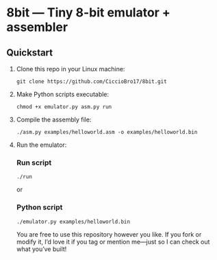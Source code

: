 # 8bit — Tiny 8-bit emulator + assembler

## Quickstart
1. Clone this repo in your Linux machine:

    ```git clone https://github.com/CiccioBro17/8bit.git```
2. Make Python scripts executable:

    ```chmod +x emulator.py asm.py run```
3. Compile the assembly file:

    ```./asm.py examples/helloworld.asm -o examples/helloworld.bin```
4. Run the emulator:
    ### Run script

    ```./run```

    or

    ### Python script
    
    ```./emulator.py examples/helloworld.bin```

    You are free to use this repository however you like. If you fork or modify it, I’d love it if you tag or mention me—just so I can check out what you’ve built!